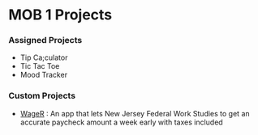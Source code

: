# MOB 1 Projects


### Assigned Projects
* Tip Ca;culator
* Tic Tac Toe
* Mood Tracker


### Custom Projects

* <a href = "https://github.com/MediBoss/WageR">WageR</a> : An app that lets New Jersey Federal Work Studies to get an accurate paycheck amount a week early with taxes included
